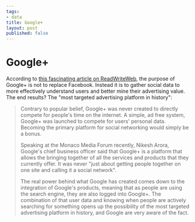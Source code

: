 ```yaml
--- 
tags: 
- data
title: Google+
layout: post
published: false
---
```

# Google+

According to [this fascinating article on ReadWriteWeb](http://www.readwriteweb.com/archives/google_was_never_a_facebook_competitor.php), the purpose of Google+ is not to replace Facebook. Instead it is to gather social data to more effectively understand users and better mine their advertising value. The end results? The "most targeted advertising platform in history":

> Contrary to popular belief, Google+ was never created to directly compete for people's time on the internet. A simple, ad free system, Google+ was launched to compete for users' personal data. Becoming the primary platform for social networking would simply be a bonus.
>
> Speaking at the Monaco Media Forum recently, Nikesh Arora, Google's chief business officer said that Google+ is a platform that allows the bringing together of all the services and products that they currently offer. It was never "just about getting people together on one site and calling it a social network".
>
> The real power behind what Google has created comes down to the integration of Google's products, meaning that as people are using the search engine, they are also logged into Google+. The combination of that user data and knowing when people are actively searching for something opens up the possibility of the most targeted advertising platform in history, and Google are very aware of the fact.

